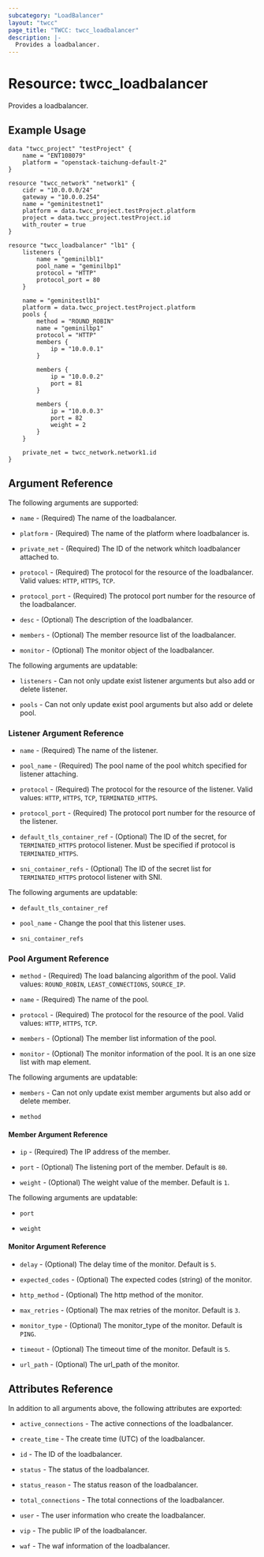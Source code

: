 ```yaml
---
subcategory: "LoadBalancer"
layout: "twcc"
page_title: "TWCC: twcc_loadbalancer"
description: |-
  Provides a loadbalancer.
---
```


# Resource: twcc_loadbalancer

Provides a loadbalancer.

## Example Usage

```hcl
data "twcc_project" "testProject" {
    name = "ENT108079"
    platform = "openstack-taichung-default-2"
}

resource "twcc_network" "network1" {
    cidr = "10.0.0.0/24"
    gateway = "10.0.0.254"
    name = "geminitestnet1"
    platform = data.twcc_project.testProject.platform
    project = data.twcc_project.testProject.id
    with_router = true
}

resource "twcc_loadbalancer" "lb1" {
    listeners {
        name = "geminilbl1"
        pool_name = "geminilbp1"
        protocol = "HTTP"
        protocol_port = 80
    }

    name = "geminitestlb1"
    platform = data.twcc_project.testProject.platform
    pools {
        method = "ROUND_ROBIN"
        name = "geminilbp1"
        protocol = "HTTP"
        members {
            ip = "10.0.0.1"
        }

        members {
            ip = "10.0.0.2"
            port = 81
        }

        members {
            ip = "10.0.0.3"
            port = 82
            weight = 2
        }
    }

    private_net = twcc_network.network1.id
}
```

## Argument Reference

The following arguments are supported:

* `name` - (Required) The name of the loadbalancer.

* `platform` - (Required) The name of the platform where loadbalancer is.

* `private_net` - (Required) The ID of the network whitch loadbalancer attached to.

* `protocol` - (Required) The protocol for the resource of the loadbalancer. Valid values: `HTTP`, `HTTPS`, `TCP`.

* `protocol_port` - (Required) The protocol port number for the resource of the loadbalancer.

* `desc` - (Optional) The description of the loadbalancer.

* `members` - (Optional) The member resource list of the loadbalancer.

* `monitor` - (Optional) The monitor object of the loadbalancer.

The following arguments are updatable:

* `listeners` - Can not only update exist listener arguments but also add or delete listener.

* `pools` - Can not only update exist pool arguments but also add or delete pool.

### Listener Argument Reference

* `name` - (Required) The name of the listener.

* `pool_name` - (Required) The pool name of the pool whitch specified for listener attaching.

* `protocol` - (Required) The protocol for the resource of the listener. Valid values: `HTTP`, `HTTPS`, `TCP`, `TERMINATED_HTTPS`.

* `protocol_port` - (Required) The protocol port number for the resource of the listener.

* `default_tls_container_ref` - (Optional) The ID of the secret, for `TERMINATED_HTTPS` protocol listener. Must be specified if protocol is `TERMINATED_HTTPS`.

* `sni_container_refs` - (Optional) The ID of the secret list for `TERMINATED_HTTPS` protocol listener with SNI.

The following arguments are updatable:

* `default_tls_container_ref`

* `pool_name` - Change the pool that this listener uses.

* `sni_container_refs`

### Pool Argument Reference

* `method` - (Required) The load balancing algorithm of the pool. Valid values: `ROUND_ROBIN`, `LEAST_CONNECTIONS`, `SOURCE_IP`.

* `name` - (Required) The name of the pool.

* `protocol` - (Required) The protocol for the resource of the pool. Valid values: `HTTP`, `HTTPS`, `TCP`.

* `members` - (Optional) The member list information of the pool.

* `monitor` - (Optional) The monitor information of the pool. It is an one size list with map element.

The following arguments are updatable:

* `members` -  Can not only update exist member arguments but also add or delete member.

* `method`

#### Member Argument Reference

* `ip` - (Required) The IP address of the member.

* `port` - (Optional) The listening port of the member. Default is `80`.

* `weight` - (Optional) The weight value of the member. Default is `1`.

The following arguments are updatable:

* `port`

* `weight`

#### Monitor Argument Reference

* `delay` - (Optional) The delay time of the monitor. Default is `5`.

* `expected_codes` - (Optional) The expected codes (string) of the monitor.

* `http_method` - (Optional) The http method of the monitor.

* `max_retries` - (Optional) The max retries of the monitor. Default is `3`.

* `monitor_type` - (Optional) The monitor_type of the monitor. Default is `PING`.

* `timeout` - (Optional) The timeout time of the monitor. Default is `5`.

* `url_path` - (Optional) The url_path of the monitor.

## Attributes Reference

In addition to all arguments above, the following attributes are exported:

* `active_connections` - The active connections of the loadbalancer.

* `create_time` - The create time (UTC) of the loadbalancer.

* `id` - The ID of the loadbalancer.

* `status` - The status of the loadbalancer.

* `status_reason` - The status reason of the loadbalancer.

* `total_connections` - The total connections of the loadbalancer.

* `user` - The user information who create the loadbalancer.

* `vip` - The public IP of the loadbalancer.

* `waf` - The waf information of the loadbalancer.
